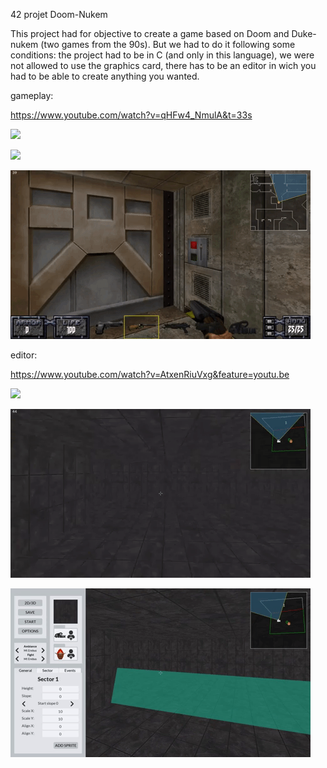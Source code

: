 42 projet Doom-Nukem

This project had for objective to create a game based on Doom and Duke-nukem (two games from the 90s).
But we had to do it following some conditions: the project had to be in C (and only in this language), we were not allowed to use the graphics card, there has to be an editor in wich you had to be able to create anything you wanted.

gameplay:

https://www.youtube.com/watch?v=qHFw4_NmulA&t=33s

![](docs/doom_main.gif)

![](docs/objects.gif)

![](docs/door.gif)

editor:

https://www.youtube.com/watch?v=AtxenRiuVxg&feature=youtu.be

![](docs/editor_2D_3D.gif)

![](docs/height_slope_texture.gif)

![](docs/input_boxes.gif)
